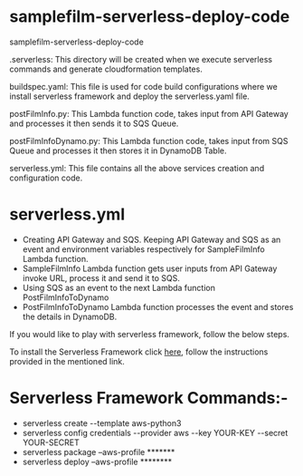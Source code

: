 # samplefilm-serverless-deploy-code
samplefilm-serverless-deploy-code


.serverless: This directory will be created when we execute serverless commands and generate cloudformation templates.

buildspec.yaml: This file is used for code build configurations where we install serverless framework and deploy the serverless.yaml file.

postFilmInfo.py: This Lambda function code, takes input from API Gateway and processes it then sends it to SQS Queue.

postFilmInfoDynamo.py: This Lambda function code, takes input from SQS Queue and processes it then stores it in DynamoDB Table.

serverless.yml: This file contains all the above services creation and configuration code.


# serverless.yml

 - Creating API Gateway and SQS. Keeping API Gateway and SQS as an event and environment variables respectively for SampleFilmInfo Lambda function.
 - SampleFilmInfo  Lambda function gets user inputs from API Gateway invoke URL, process it and send it to SQS.
 - Using SQS as an event to the next Lambda function PostFilmInfoToDynamo 
 - PostFilmInfoToDynamo  Lambda function processes the event and stores the details in DynamoDB.

If you would like to play with serverless framework, follow the below steps.

To install the Serverless Framework click [here](https://www.serverless.com/framework/docs/getting-started), follow the instructions provided in the mentioned link.

# Serverless Framework Commands:-

- serverless create --template aws-python3
- serverless config credentials --provider aws --key YOUR-KEY --secret YOUR-SECRET
- serverless package –aws-profile *******
- serverless deploy –aws-profile ********

